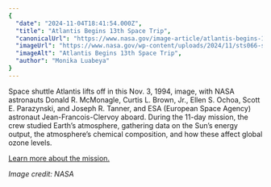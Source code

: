 ```yaml
---
{
  "date": "2024-11-04T18:41:54.000Z",
  "title": "Atlantis Begins 13th Space Trip",
  "canonicalUrl": "https://www.nasa.gov/image-article/atlantis-begins-13th-space-trip/",
  "imageUrl": "https://www.nasa.gov/wp-content/uploads/2024/11/sts066-s-011orig.jpg",
  "imageAlt": "Atlantis Begins 13th Space Trip",
  "author": "Monika Luabeya"
}
---
```


Space shuttle Atlantis lifts off in this Nov. 3, 1994, image, with NASA astronauts Donald R. McMonagle, Curtis L. Brown, Jr., Ellen S. Ochoa, Scott E. Parazynski, and Joseph R. Tanner, and ESA (European Space Agency) astronaut Jean-Francois-Clervoy aboard. During the 11-day mission, the crew studied Earth’s atmosphere, gathering data on the Sun’s energy output, the atmosphere’s chemical composition, and how these affect global ozone levels.

[Learn more about the mission.](https://www.nasa.gov/history/30-years-ago-sts-66-the-atlas-3-mission-to-study-the-earths-atmosphere/)

_Image credit: NASA_
